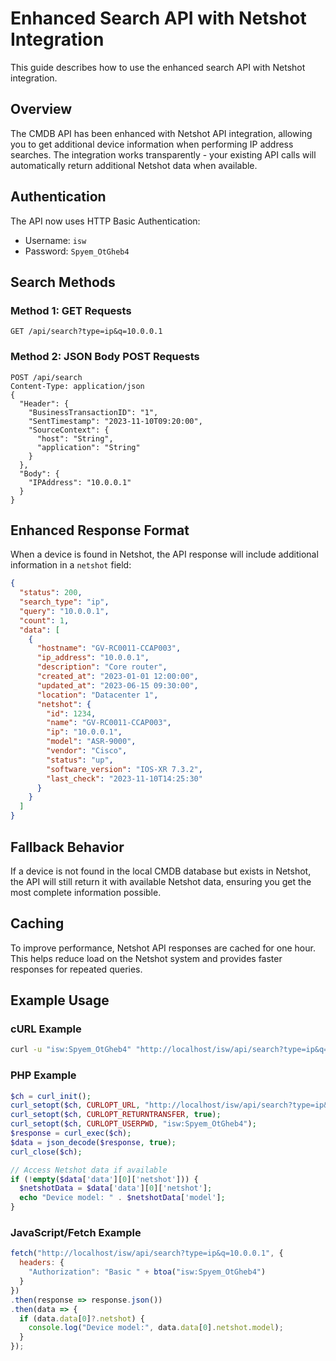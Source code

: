 # Enhanced Search API with Netshot Integration

This guide describes how to use the enhanced search API with Netshot integration.

## Overview

The CMDB API has been enhanced with Netshot API integration, allowing you to get additional device information when performing IP address searches. The integration works transparently - your existing API calls will automatically return additional Netshot data when available.

## Authentication

The API now uses HTTP Basic Authentication:

- Username: `isw`
- Password: `Spyem_OtGheb4`

## Search Methods

### Method 1: GET Requests

```
GET /api/search?type=ip&q=10.0.0.1
```

### Method 2: JSON Body POST Requests

```
POST /api/search
Content-Type: application/json
{
  "Header": {
    "BusinessTransactionID": "1",
    "SentTimestamp": "2023-11-10T09:20:00",
    "SourceContext": {
      "host": "String",
      "application": "String"
    }
  },
  "Body": {
    "IPAddress": "10.0.0.1"
  }
}
```

## Enhanced Response Format

When a device is found in Netshot, the API response will include additional information in a `netshot` field:

```json
{
  "status": 200,
  "search_type": "ip",
  "query": "10.0.0.1",
  "count": 1,
  "data": [
    {
      "hostname": "GV-RC0011-CCAP003",
      "ip_address": "10.0.0.1",
      "description": "Core router",
      "created_at": "2023-01-01 12:00:00",
      "updated_at": "2023-06-15 09:30:00",
      "location": "Datacenter 1",
      "netshot": {
        "id": 1234,
        "name": "GV-RC0011-CCAP003",
        "ip": "10.0.0.1",
        "model": "ASR-9000",
        "vendor": "Cisco",
        "status": "up",
        "software_version": "IOS-XR 7.3.2",
        "last_check": "2023-11-10T14:25:30"
      }
    }
  ]
}
```

## Fallback Behavior

If a device is not found in the local CMDB database but exists in Netshot, the API will still return it with available Netshot data, ensuring you get the most complete information possible.

## Caching

To improve performance, Netshot API responses are cached for one hour. This helps reduce load on the Netshot system and provides faster responses for repeated queries.

## Example Usage

### cURL Example

```bash
curl -u "isw:Spyem_OtGheb4" "http://localhost/isw/api/search?type=ip&q=10.0.0.1"
```

### PHP Example

```php
$ch = curl_init();
curl_setopt($ch, CURLOPT_URL, "http://localhost/isw/api/search?type=ip&q=10.0.0.1");
curl_setopt($ch, CURLOPT_RETURNTRANSFER, true);
curl_setopt($ch, CURLOPT_USERPWD, "isw:Spyem_OtGheb4");
$response = curl_exec($ch);
$data = json_decode($response, true);
curl_close($ch);

// Access Netshot data if available
if (!empty($data['data'][0]['netshot'])) {
  $netshotData = $data['data'][0]['netshot'];
  echo "Device model: " . $netshotData['model'];
}
```

### JavaScript/Fetch Example

```javascript
fetch("http://localhost/isw/api/search?type=ip&q=10.0.0.1", {
  headers: {
    "Authorization": "Basic " + btoa("isw:Spyem_OtGheb4")
  }
})
.then(response => response.json())
.then(data => {
  if (data.data[0]?.netshot) {
    console.log("Device model:", data.data[0].netshot.model);
  }
});
```

